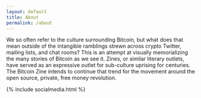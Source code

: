 ```yaml
---
layout: default
title: About
permalink: /about
---
```


We so often refer to the culture surrounding Bitcoin, but what does that mean
outside of the intangible ramblings strewn across crypto Twitter, mailing
lists, and chat rooms? This is an attempt at visually memorializing the many
stories of Bitcoin as we see it. Zines, or similar literary outlets, have
served as an expressive outlet for sub-culture uprising for centuries. The
Bitcoin Zine intends to continue that trend for the movement around the open
source, private, free money revolution.

{% include socialmedia.html %}

